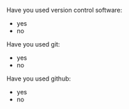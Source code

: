 Have you used version control software:

* yes
* no

Have you used git:

* yes
* no

Have you used github:

* yes
* no
